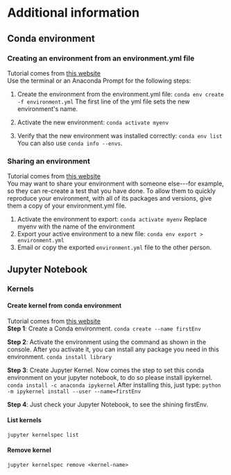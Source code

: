# Additional information
## Conda environment

### Creating an environment from an environment.yml file
Tutorial comes from [this website](https://conda.io/projects/conda/en/latest/user-guide/tasks/manage-environments.html#creating-an-environment-from-an-environment-yml-file)  
Use the terminal or an Anaconda Prompt for the following steps:

1. Create the environment from the environment.yml file:
`conda env create -f environment.yml`
The first line of the yml file sets the new environment's name.

2. Activate the new environment:
`conda activate myenv`

3. Verify that the new environment was installed correctly:
`conda env list`
You can also use `conda info --envs`.

### Sharing an environment
Tutorial comes from [this website](https://conda.io/projects/conda/en/latest/user-guide/tasks/manage-environments.html#creating-an-environment-from-an-environment-yml-file)  
You may want to share your environment with someone else---for example, so they can re-create a test that you have done. To allow them to quickly reproduce your environment, with all of its packages and versions, give them a copy of your environment.yml file.
1. Activate the environment to export: `conda activate myenv`
   Replace myenv with the name of the environment
2. Export your active environment to a new file:
`conda env export > environment.yml`
3. Email or copy the exported `environment.yml` file to the other person.



## Jupyter Notebook

### Kernels

#### Create kernel from conda environment

Tutorial comes from [this website](https://medium.com/@nrk25693/how-to-add-your-conda-environment-to-your-jupyter-notebook-in-just-4-steps-abeab8b8d084)  
**Step 1**: Create a Conda environment.
`conda create --name firstEnv`

**Step 2**: Activate the environment using the command as shown in the console. After you activate it, you can install any package you need in this environment.
`conda install library`

**Step 3**: Create Jupyter Kernel.
Now comes the step to set this conda environment on your jupyter notebook, to do so please install ipykernel.
`conda install -c anaconda ipykernel`
After installing this, just type:
`python -m ipykernel install --user --name=firstEnv`

**Step 4**: Just check your Jupyter Notebook, to see the shining firstEnv.

#### List kernels
`jupyter kernelspec list`
#### Remove kernel
`jupyter kernelspec remove <kernel-name>`
